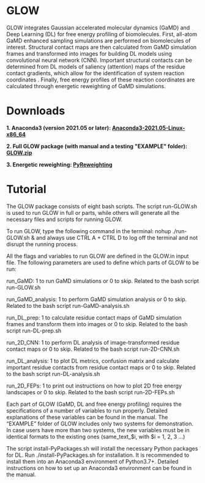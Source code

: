 # GLOW

GLOW integrates Gaussian accelerated molecular dynamics (GaMD) and Deep Learning (DL) for free energy profiling of biomolecules. First, all-atom GaMD enhanced sampling simulations are performed on biomolecules of interest. Structural contact maps are then calculated from GaMD simulation frames and transformed into images for building DL models using convolutional neural network (CNN). Important structural contacts can be determined from DL models of saliency (attention) maps of the residue contact gradients, which allow for the identification of system reaction coordinates . Finally, free energy profiles of these reaction coordinates are calculated through energetic reweighting of GaMD simulations.

# Downloads

<strong>1. Anaconda3 (version 2021.05 or later): <a href="https://www.anaconda.com/products/individual#linux">Anaconda3-2021.05-Linux-x86_64</a></strong>

<strong>2. Full GLOW package (with manual and a testing "EXAMPLE" folder): <span style="color: #ff0000;"><a href="https://www.med.unc.edu/pharm/miaolab/wp-content/uploads/sites/1385/2023/09/GLOW.zip">GLOW.zip</a></span></strong>

<strong>3. Energetic reweighting: <a href="https://www.med.unc.edu/pharm/miaolab/resources/pyreweighting/">PyReweighting</a> </strong>

# Tutorial

The GLOW package consists of eight bash scripts. The script run-GLOW.sh is used to run GLOW in full or parts, while others will generate all the necessary files and scripts for running GLOW.

To run GLOW, type the following command in the terminal: nohup ./run-GLOW.sh & and always use CTRL A + CTRL D to log off the terminal and not disrupt the running process.

All the flags and variables to run GLOW are defined in the GLOW.in input file. The following parameters are used to define which parts of GLOW to be run:

run_GaMD: 1 to run GaMD simulations or 0 to skip. Related to the bash script run-GLOW.sh

run_GaMD_analysis: 1 to perform GaMD simulation analysis or 0 to skip. Related to the bash script run-GaMD-analysis.sh

run_DL_prep: 1 to calculate residue contact maps of GaMD simulation frames and transform them into images or 0 to skip. Related to the bash script run-DL-prep.sh

run_2D_CNN: 1 to perform DL analysis of image-transformed residue contact maps or 0 to skip. Related to the bash script run-2D-CNN.sh

run_DL_analysis: 1 to plot DL metrics, confusion matrix and calculate important residue contacts from residue contact maps or 0 to skip. Related to the bash script run-DL-analysis.sh

run_2D_FEPs: 1 to print out instructions on how to plot 2D free energy landscapes or 0 to skip. Related to the bash script run-2D-FEPs.sh

Each part of GLOW (GaMD, DL and free energy profiling) requires the specifications of a number of variables to run properly. Detailed explanations of these variables can be found in the manual. The “EXAMPLE” folder of GLOW includes only two systems for demonstration. In case users have more than two systems, the new variables must be in identical formats to the existing ones (same_text_$i, with $i = 1, 2, 3 …)

The script install-PyPackages.sh will install the necessary Python packages for DL. Run ./install-PyPackages.sh for installation. It is recommended to install them into an Anaconda3 environment of Python3.7+. Detailed instructions on how to set up an Anaconda3 environment can be found in the manual.
